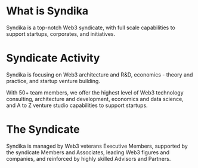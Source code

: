 # What is Syndika

Syndika is a top-notch Web3 syndicate, with full scale capabilities to support startups, corporates, and initiatives.

# Syndicate Activity

Syndika is focusing on Web3 architecture and R&D, economics - theory and practice, and startup venture building.

With 50+ team members, we offer the highest level of Web3 technology consulting, architecture and development, economics and data science, and A to Z venture studio capabilities to support startups.

# The Syndicate

Syndika is managed by Web3 veterans Executive Members, supported by the syndicate Members and Associates, leading Web3 figures and companies, and reinforced by highly skilled Advisors and Partners.
